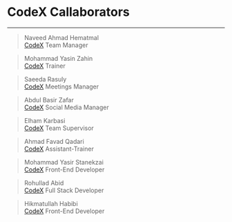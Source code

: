 # CodeX Callaborators
______
> Naveed Ahmad Hematmal  
[CodeX](NaveedAhmadHematmal)
> Team Manager

> Mohammad Yasin Zahin  
[CodeX](YasinZahin)
> Trainer

> Saeeda Rasuly  
[CodeX](SaeedaRasuly)
> Meetings Manager

> Abdul Basir Zafar  
[CodeX](BasirZafar)
> Social Media Manager

> Elham Karbasi  
[CodeX](Elham-Karbasi)
> Team Supervisor

> Ahmad Favad Qadari  
[CodeX](Ahmad-Favad)
> Assistant-Trainer

> Mohammad Yasir Stanekzai  
[CodeX](MohammadYasirStanekzai)
> Front-End Developer

> Rohullad Abid   
[CodeX](Rohullah-Abid)
> Full Stack Developer  

> Hikmatullah Habibi  
[CodeX](Null)
> Front-End Developer

